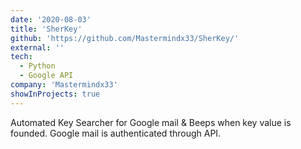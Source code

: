 ```yaml
---
date: '2020-08-03'
title: 'SherKey'
github: 'https://github.com/Mastermindx33/SherKey/'
external: ''
tech:
  - Python
  - Google API
company: 'Mastermindx33'
showInProjects: true
---
```


Automated Key Searcher for Google mail & Beeps when key value is founded. Google mail is authenticated through API.
